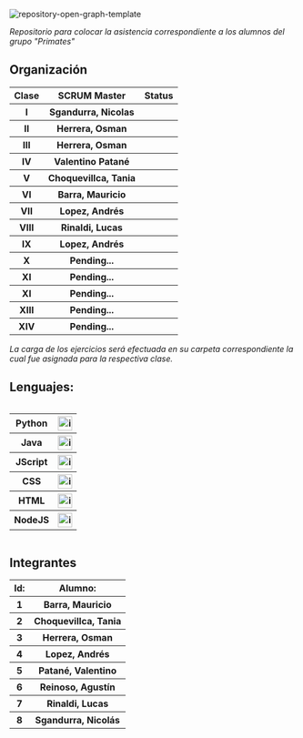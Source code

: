 ![repository-open-graph-template](https://user-images.githubusercontent.com/111594677/232668817-8e98b10a-384f-4730-a592-ff342a4272ca.png)

*Repositorio para colocar la asistencia correspondiente a los alumnos del grupo "Primates"*

## Organización
<table style="width: 100%; text-align: center;">
  <tr>
    <th>Clase</th>
    <th>SCRUM Master</th>
    <th>Status</th>
  </tr>
  <tr>
    <th>I</th>
    <th>Sgandurra, Nicolas</th>
    <th>  </th>
  </tr>
  <tr>
    <th>II</th>
    <th>Herrera, Osman</th>
    <th>  </th>
  </tr>
  <tr>
    <th>III</th>
    <th>Herrera, Osman</th>
    <th>  </th>
  </tr>
  <tr>
    <th>IV</th>
    <th>Valentino Patané</th>
    <th>  </th>
  </tr>
  <tr>
    <th>V</th>
    <th>Choquevillca, Tania</th>
    <th>  </th>
  </tr>
  <tr>
    <th>VI</th>
    <th>Barra, Mauricio</th>
    <th>  </th>
  </tr>
  <tr>
    <th>VII</th>
    <th>Lopez, Andrés</th>
    <th>  </th>
  </tr>
  <tr>
    <th>VIII</th>
    <th>Rinaldi, Lucas</th>
    <th>   </th>
  </tr>
  <tr>
    <th>IX</th>
    <th>Lopez, Andrés</th>
    <th>    </th>
  </tr>
  <tr>
    <th>X</th>
    <th>Pending...</th>
    <th>  </th>
  </tr>
  <tr>
    <th>XI</th>
    <th>Pending...</th>
    <th>    </th>
  </tr>
  <tr>
    <th>XI</th>
    <th>Pending...</th>
    <th>    </th>
  </tr>
  <tr>
    <th>XIII</th>
    <th> Pending... </th>
    <th>          </th>
  </tr>
  <tr>
    <th>XIV</th>
    <th> Pending... </th>
    <th>          </th>
  </tr>
</table>


*La carga de los ejercicios será efectuada en su carpeta correspondiente la cual fue asignada para la respectiva clase.*

## Lenguajes:

<div style="overflow-x: auto; overflow-y: hidden;">
  <table>
    <tr>
      <th>Python</th>
      <th> <img src="https://user-images.githubusercontent.com/111594677/232658922-1758a4c2-aeb5-4e1d-8a24-ed18d30e2265.png" alt="imagen" width="25"> </th>
    </tr>
    <tr>
      <th>Java</th>
      <th> <img src="https://user-images.githubusercontent.com/111594677/232658674-541d1ad3-6a9e-4dd3-87b7-32a153cd0753.png" alt="imagen" width="25"> </th>
    </tr>
    <tr>
      <th>JScript</th>
      <th> <img src="https://user-images.githubusercontent.com/111594677/232659377-a34daabe-5216-44b3-a4c6-02e880d21312.png" alt="imagen" width="25"> </th>
    </tr>
    <tr>
      <th>CSS</th>
      <th> <img src="https://github.com/CodeSystem2022/PrimatesCuartoSemestre/assets/111594677/4c2a0a3a-0661-4964-b4bd-47130fa304ee" alt="imagen" width="25"> </th>
    </tr>
    <tr>
      <th>HTML</th>
      <th> <img src="https://github.com/CodeSystem2022/PrimatesCuartoSemestre/assets/111594677/91f23856-6e06-4fb2-bc07-2e2ac0c73aff" alt="imagen" width="25"> </th>
    </tr>
    <tr>
      <th>NodeJS</th>
      <th> <img src="https://github.com/CodeSystem2022/PrimatesCuartoSemestre/assets/111933179/e99fa3a8-90f5-4003-abc9-cf0bd09ee86c" alt="imagen" width="25"> </th>
    </tr>
  </table>
</div>

## Integrantes


  <table style="width: 100%; text-align: center;">
      <tr>
      <th>Id:</th>
      <th>Alumno:</th>
    </tr>
    <tr>
      <th>1</th>
      <th>Barra, Mauricio</th>
    </tr>
    <tr>
      <th>2</th>
      <th>Choquevillca, Tania</th>
    </tr>
    <tr>
      <th>3</th>
      <th>Herrera, Osman</th>
    </tr>
    <tr>
      <th>4</th>
      <th>Lopez, Andrés</th>
    </tr>
    <tr>
      <th>5</th>
      <th>Patané, Valentino</th>
    </tr>
    <tr>
      <th>6</th>
      <th>Reinoso, Agustín</th>
    </tr>
    <tr>
      <th>7</th>
      <th>Rinaldi, Lucas</th>
    </tr>
    <tr>
      <th>8</th>
      <th>Sgandurra, Nicolás</th>
    </tr>
  </table>




